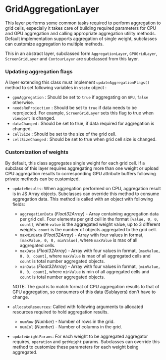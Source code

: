 # GridAggregationLayer

This layer performs some common tasks required to perform aggregation to grid cells, especially it takes care of building required parameters for CPU and GPU aggregation and calling appropriate aggregation utility methods. Default implementation supports aggregation of single weight, subclasses can customize aggregation to multiple methods.

This in an abstract layer, subclassed form `AggregationLayer`, `GPUGridLayer`, `ScreenGridLayer` and `ContourLayer` are subclassed from this layer.

### Updating aggregation flags

A layer extending this class must implement `updateAggregationFlags()` method to set following variables in `state` object :

- `gpuAggregation` : Should be set to `true` if aggregating on `GPU`, `false` otherwise.
- `needsReProjection` : Should be set to `true` if data needs to be reprojected. For example, `ScreenGridLayer` sets this flag to true when `viewport` is changed.
- `dataChanged` : Should be set to true, if data required for aggregation is changed.
- `cellSize` : Should be set to the size of the grid cell.
-  `cellSizeChanged` : Should be set to true when grid cell size is changed.

### Customization of weights

By default, this class aggregates single weight for each grid cell. If a subclass of this layer requires aggregating more than one weight or upload CPU aggregation results to corresponding GPU attribute buffers following private methods can be customized.

- `updateResults`: When aggregation performed on CPU, aggregation result is in JS Array objects. Subclasses can override this method to consume aggregation data. This method is called with an object with following fields:
  * `aggregationData` (*Float32Array*) - Array containing aggregation data per grid cell. Four elements per grid cell in the format `[value, 0, 0, count]`, where `value` is the aggregated weight value, up to 3 different weights. `count` is the number of objects aggregated to the grid cell.
  * `maxMinData` (*Float32Array*) - Array with four values in format, `[maxValue, 0, 0, minValue]`, where `maxValue` is max of all aggregated cells.
  * `maxData` (*Float32Array*) - Array with four values in format, `[maxValue, 0, 0, count]`, where `maxValue` is max of all aggregated cells and `count` is total number aggregated objects.
  * `minData` (*Float32Array*) - Array with four values in format, `[minValue, 0, 0, count]`, where `minValue` is min of all aggregated cells and `count` is total number aggregated objects.

  NOTE: The goal is to match format of CPU aggregation results to that of GPU aggregation, so consumers of this data (Sublayers) don't have to change.

- `allocateResources`: Called with following arguments to allocated resources required to hold aggregation results.
  * `numRow` (*Number*) - Number of rows in the grid.
  * `numCol` (*Number*) - Number of columns in the grid.

- `updateWeightParams`: For each weight to be aggregated aggregator requires, `operation` and `getWeight` params. Subclasses can override this method to customize these parameters for each weight being aggregated.
